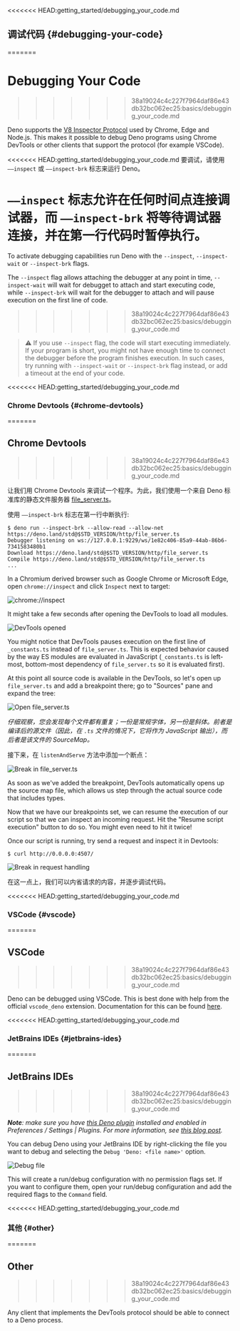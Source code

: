 <<<<<<< HEAD:getting_started/debugging_your_code.md
## 调试代码 {#debugging-your-code}
=======
# Debugging Your Code
>>>>>>> 38a19024c4c227f7964daf86e43db32bc062ec25:basics/debugging_your_code.md

Deno supports the [V8 Inspector Protocol](https://v8.dev/docs/inspector) used by
Chrome, Edge and Node.js. This makes it possible to debug Deno programs using
Chrome DevTools or other clients that support the protocol (for example VSCode).

<<<<<<< HEAD:getting_started/debugging_your_code.md
要调试，请使用 `——inspect` 或 `——inspect-brk` 标志来运行 Deno。

`——inspect` 标志允许在任何时间点连接调试器，而 `——inspect-brk` 将等待调试器连接，并在第一行代码时暂停执行。
=======
To activate debugging capabilities run Deno with the `--inspect`,
`--inspect-wait` or `--inspect-brk` flags.

The `--inspect` flag allows attaching the debugger at any point in time,
`--inspect-wait` will wait for debugget to attach and start executing code,
while `--inspect-brk` will wait for the debugger to attach and will pause
execution on the first line of code.
>>>>>>> 38a19024c4c227f7964daf86e43db32bc062ec25:basics/debugging_your_code.md

> ⚠️ If you use `--inspect` flag, the code will start executing immediately. If
> your program is short, you might not have enough time to connect the debugger
> before the program finishes execution. In such cases, try running with
> `--inspect-wait` or `--inspect-brk` flag instead, or add a timeout at the end
> of your code.

<<<<<<< HEAD:getting_started/debugging_your_code.md
### Chrome Devtools {#chrome-devtools}
=======
## Chrome Devtools
>>>>>>> 38a19024c4c227f7964daf86e43db32bc062ec25:basics/debugging_your_code.md

让我们用 Chrome Devtools 来调试一个程序。为此，我们使用一个来自 Deno 标准库的静态文件服务器
[file_server.ts](https://deno.land/std@$STD_VERSION/http/file_server.ts)。

使用 `——inspect-brk` 标志在第一行中断执行:

```shell
$ deno run --inspect-brk --allow-read --allow-net https://deno.land/std@$STD_VERSION/http/file_server.ts
Debugger listening on ws://127.0.0.1:9229/ws/1e82c406-85a9-44ab-86b6-7341583480b1
Download https://deno.land/std@$STD_VERSION/http/file_server.ts
Compile https://deno.land/std@$STD_VERSION/http/file_server.ts
...
```

In a Chromium derived browser such as Google Chrome or Microsoft Edge, open
`chrome://inspect` and click `Inspect` next to target:

![chrome://inspect](../images/debugger1.jpg)

It might take a few seconds after opening the DevTools to load all modules.

![DevTools opened](../images/debugger2.jpg)

You might notice that DevTools pauses execution on the first line of
`_constants.ts` instead of `file_server.ts`. This is expected behavior caused by
the way ES modules are evaluated in JavaScript (`_constants.ts` is left-most,
bottom-most dependency of `file_server.ts` so it is evaluated first).

At this point all source code is available in the DevTools, so let's open up
`file_server.ts` and add a breakpoint there; go to "Sources" pane and expand the
tree:

![Open file_server.ts](../images/debugger3.jpg)

_仔细观察，您会发现每个文件都有重复；一份是常规字体，另一份是斜体。前者是编译后的源文件（因此，在 `.ts` 文件的情况下，它将作为 JavaScript
输出），而后者是该文件的 SourceMap。_

接下来，在 `listenAndServe` 方法中添加一个断点：

![Break in file_server.ts](../images/debugger4.jpg)

As soon as we've added the breakpoint, DevTools automatically opens up the
source map file, which allows us step through the actual source code that
includes types.

Now that we have our breakpoints set, we can resume the execution of our script
so that we can inspect an incoming request. Hit the "Resume script execution"
button to do so. You might even need to hit it twice!

Once our script is running, try send a request and inspect it in Devtools:

```
$ curl http://0.0.0.0:4507/
```

![Break in request handling](../images/debugger5.jpg)

在这一点上，我们可以内省请求的内容，并逐步调试代码。

<<<<<<< HEAD:getting_started/debugging_your_code.md
### VSCode {#vscode}
=======
## VSCode
>>>>>>> 38a19024c4c227f7964daf86e43db32bc062ec25:basics/debugging_your_code.md

Deno can be debugged using VSCode. This is best done with help from the official
`vscode_deno` extension. Documentation for this can be found
[here](../references/vscode_deno#using-the-debugger).

<<<<<<< HEAD:getting_started/debugging_your_code.md
### JetBrains IDEs {#jetbrains-ides}
=======
## JetBrains IDEs
>>>>>>> 38a19024c4c227f7964daf86e43db32bc062ec25:basics/debugging_your_code.md

_**Note**: make sure you have
[this Deno plugin](https://plugins.jetbrains.com/plugin/14382-deno) installed
and enabled in Preferences / Settings | Plugins. For more information, see
[this blog post](https://blog.jetbrains.com/webstorm/2020/06/deno-support-in-jetbrains-ides/)._

You can debug Deno using your JetBrains IDE by right-clicking the file you want
to debug and selecting the `Debug 'Deno: <file name>'` option.

![Debug file](../images/jb-ide-debug.png)

This will create a run/debug configuration with no permission flags set. If you
want to configure them, open your run/debug configuration and add the required
flags to the `Command` field.

<<<<<<< HEAD:getting_started/debugging_your_code.md
### 其他 {#other}
=======
## Other
>>>>>>> 38a19024c4c227f7964daf86e43db32bc062ec25:basics/debugging_your_code.md

Any client that implements the DevTools protocol should be able to connect to a
Deno process.
